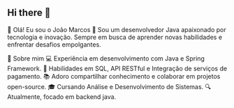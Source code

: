 ## Hi there 👋

👋 Olá! Eu sou o João Marcos
🌱 Sou um desenvolvedor Java apaixonado por tecnologia e inovação. Sempre em busca de aprender novas habilidades e enfrentar desafios empolgantes.

🚀 Sobre mim
💻 Experiência em desenvolvimento com Java e Spring Framework.
🔧 Habilidades em SQL, API RESTful e Integração de serviços de pagamento.
📚 Adoro compartilhar conhecimento e colaborar em projetos open-source.
🎓 Cursando Análise e Desenvolvimento de Sistemas.
🔍 Atualmente, focado em backend java.

<!--
**Joaomacosdev/Joaomacosdev** is a ✨ _special_ ✨ repository because its `README.md` (this file) appears on your GitHub profile.

Here are some ideas to get you started:

- 🔭 I’m currently working on ...
- 🌱 I’m currently learning ...
- 👯 I’m looking to collaborate on ...
- 🤔 I’m looking for help with ...
- 💬 Ask me about ...
- 📫 How to reach me: ...
- 😄 Pronouns: ...
- ⚡ Fun fact: ...
-->
